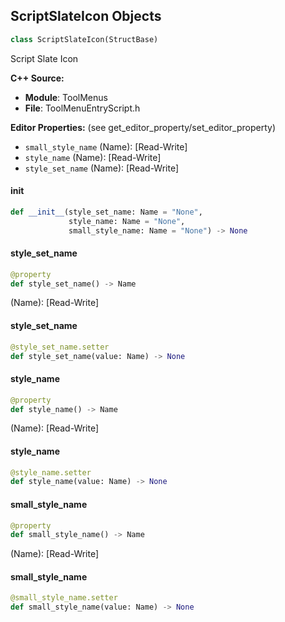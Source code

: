 ## ScriptSlateIcon Objects

```python
class ScriptSlateIcon(StructBase)
```

Script Slate Icon

**C++ Source:**

- **Module**: ToolMenus
- **File**: ToolMenuEntryScript.h

**Editor Properties:** (see get_editor_property/set_editor_property)

- ``small_style_name`` (Name):  [Read-Write]
- ``style_name`` (Name):  [Read-Write]
- ``style_set_name`` (Name):  [Read-Write]

<a id="unreal.ScriptSlateIcon.__init__"></a>

#### __init__

```python
def __init__(style_set_name: Name = "None",
             style_name: Name = "None",
             small_style_name: Name = "None") -> None
```

<a id="unreal.ScriptSlateIcon.style_set_name"></a>

#### style_set_name

```python
@property
def style_set_name() -> Name
```

(Name):  [Read-Write]

<a id="unreal.ScriptSlateIcon.style_set_name"></a>

#### style_set_name

```python
@style_set_name.setter
def style_set_name(value: Name) -> None
```

<a id="unreal.ScriptSlateIcon.style_name"></a>

#### style_name

```python
@property
def style_name() -> Name
```

(Name):  [Read-Write]

<a id="unreal.ScriptSlateIcon.style_name"></a>

#### style_name

```python
@style_name.setter
def style_name(value: Name) -> None
```

<a id="unreal.ScriptSlateIcon.small_style_name"></a>

#### small_style_name

```python
@property
def small_style_name() -> Name
```

(Name):  [Read-Write]

<a id="unreal.ScriptSlateIcon.small_style_name"></a>

#### small_style_name

```python
@small_style_name.setter
def small_style_name(value: Name) -> None
```

<a id="unreal.ToolMenuEntryScriptDataAdvanced"></a>